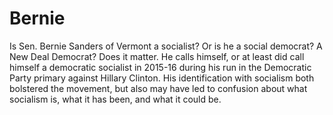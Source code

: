 # Bernie

Is Sen. Bernie Sanders of Vermont a socialist? Or is he a social democrat? A New Deal Democrat? Does it matter. He calls himself, or at least did call himself a democratic socialist in 2015-16 during his run in the Democratic Party primary against Hillary Clinton. His identification with socialism both bolstered the movement, but also may have led to confusion about what socialism is, what it has been, and what it could be.